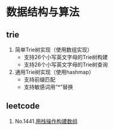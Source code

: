 # 数据结构与算法

## trie

1. 简单Trie树实现（使用数组实现）
   * 支持26个小写英文字母的Trie树构建
   * 支持26个小写英文字母的Trie树查询
2. 通用Trie树实现（使用hashmap）
   * 支持前缀匹配
   * 支持敏感词用“*”替换

## leetcode

1. No.1441.[用栈操作构建数组](https://leetcode-cn.com/problems/build-an-array-with-stack-operations/)
